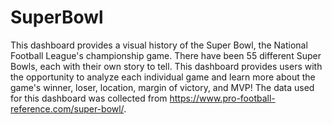# SuperBowl
This dashboard provides a visual history of the Super Bowl, the National Football League's championship game. There have been 55 different Super Bowls, each with their own story to tell. This dashboard provides users with the opportunity to analyze each individual game and learn more about the game's winner, loser, location, margin of victory, and MVP! The data used for this dashboard was collected from https://www.pro-football-reference.com/super-bowl/. 
